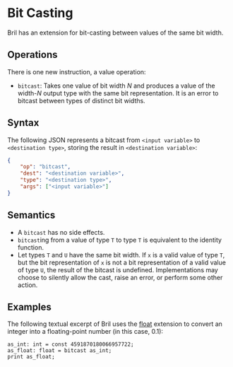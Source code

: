 Bit Casting
==============

Bril has an extension for bit-casting between values of the same bit width.

Operations
----------

There is one new instruction, a value operation:

- `bitcast`:
  Takes one value of bit width $N$ and produces a value of the width-$N$ output
  type with the same bit representation. It is an error to bitcast between
  types of distinct bit widths.

Syntax
---

The following JSON represents a bitcast from `<input variable>` to `<destination
type>`, storing the result in `<destination variable>`:

```json
{
    "op": "bitcast", 
    "dest": "<destination variable>", 
    "type": "<destination type>",
    "args": ["<input variable>"]
}
```

Semantics
---------

- A `bitcast` has no side effects.
- `bitcast`ing from a value of type `T` to type `T` is equivalent to the identity function.
- Let types `T` and `U` have the same bit width. If `x` is a valid value of type
  `T`, but the bit representation of `x` is not a bit representation of a valid
  value of type `U`, the result of the bitcast is undefined. Implementations may
  choose to silently allow the cast, raise an error, or perform some other
  action.

Examples
--------

The following textual excerpt of Bril uses the [float] extension to convert an
integer into a floating-point number (in this case, $0.1$):

```
as_int: int = const 4591870180066957722;
as_float: float = bitcast as_int;
print as_float;
```


[float]: ./float.md
